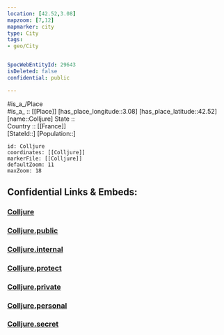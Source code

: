 ```yaml
---
location: [42.52,3.08] 
mapzoom: [7,12] 
mapmarker: city 
type: City
tags:
- geo/City


SpocWebEntityId: 29643
isDeleted: false
confidential: public

---
```

#is_a_/Place  
#is_a_ :: [[Place]] 
[has_place_longitude::3.08] 
[has_place_latitude::42.52] 
[name::Colljure] 
State ::  
Country :: [[France]]  
[StateId::] 
[Population::] 



```leaflet
id: Colljure
coordinates: [[Colljure]] 
markerFile: [[Colljure]] 
defaultZoom: 11 
maxZoom: 18
```


## Confidential Links & Embeds: 

### [Colljure](/_Standards/Earth/Continent/Europe/Europe~West/France/regions~France/Occitanie/departments~Occitanie/Pyrénées-Orientales/communes~Pyrénées-Orientales/Céret/cities~Céret/Colljure.md) 

### [Colljure.public](/_public/Earth/Continent/Europe/Europe~West/France/regions~France/Occitanie/departments~Occitanie/Pyrénées-Orientales/communes~Pyrénées-Orientales/Céret/cities~Céret/Colljure.public.md) 

### [Colljure.internal](/_internal/Earth/Continent/Europe/Europe~West/France/regions~France/Occitanie/departments~Occitanie/Pyrénées-Orientales/communes~Pyrénées-Orientales/Céret/cities~Céret/Colljure.internal.md) 

### [Colljure.protect](/_protect/Earth/Continent/Europe/Europe~West/France/regions~France/Occitanie/departments~Occitanie/Pyrénées-Orientales/communes~Pyrénées-Orientales/Céret/cities~Céret/Colljure.protect.md) 

### [Colljure.private](/_private/Earth/Continent/Europe/Europe~West/France/regions~France/Occitanie/departments~Occitanie/Pyrénées-Orientales/communes~Pyrénées-Orientales/Céret/cities~Céret/Colljure.private.md) 

### [Colljure.personal](/_personal/Earth/Continent/Europe/Europe~West/France/regions~France/Occitanie/departments~Occitanie/Pyrénées-Orientales/communes~Pyrénées-Orientales/Céret/cities~Céret/Colljure.personal.md) 

### [Colljure.secret](/_secret/Earth/Continent/Europe/Europe~West/France/regions~France/Occitanie/departments~Occitanie/Pyrénées-Orientales/communes~Pyrénées-Orientales/Céret/cities~Céret/Colljure.secret.md)

